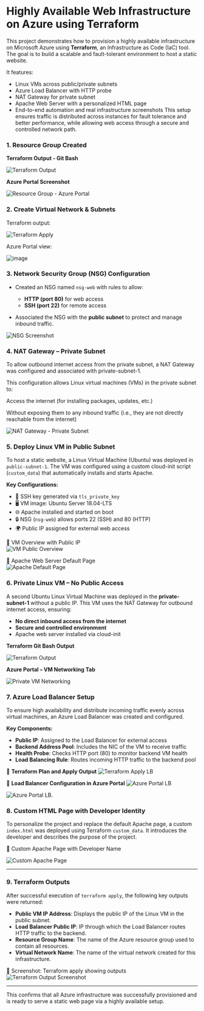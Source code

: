 # Highly Available Web Infrastructure on Azure using Terraform

This project demonstrates how to provision a highly available infrastructure on Microsoft Azure using **Terraform**, an Infrastructure as Code (IaC) tool. The goal is to build a scalable and fault-tolerant environment to host a static website.

It features:
- Linux VMs across public/private subnets
- Azure Load Balancer with HTTP probe
- NAT Gateway for private subnet
- Apache Web Server with a personalized HTML page
- End-to-end automation and real infrastructure screenshots
This setup ensures traffic is distributed across instances for fault tolerance and better performance, while allowing web access through a secure and controlled network path.


### 1. Resource Group Created

**Terraform Output - Git Bash**

![Terraform Output](screenshots/rg-created-gitbash.png)

**Azure Portal Screenshot**

![Resource Group - Azure Portal](screenshots/rg-created-azure-portal.png)

### 2. Create Virtual Network & Subnets

Terraform output:

![Terraform Apply](./screenshots/terraform-vnet-subnet-apply.png)

Azure Portal view:

![image](https://github.com/user-attachments/assets/3abf5736-6259-44a0-be62-48ca181f7c19)

### 3. Network Security Group (NSG) Configuration

- Created an NSG named `nsg-web` with rules to allow:
  - **HTTP (port 80)** for web access
  - **SSH (port 22)** for remote access

- Associated the NSG with the **public subnet** to protect and manage inbound traffic.

![NSG Screenshot](screenshots/nsg-web-rules.png)

### 4. NAT Gateway – Private Subnet
   
To allow outbound internet access from the private subnet, a NAT Gateway was configured and associated with private-subnet-1.

This configuration allows Linux virtual machines (VMs) in the private subnet to:

Access the internet (for installing packages, updates, etc.)

Without exposing them to any inbound traffic (i.e., they are not directly reachable from the internet)

![NAT Gateway - Private Subnet](./screenshots/nat-gateway-private-subnet.png)

### 5. Deploy Linux VM in Public Subnet

To host a static website, a Linux Virtual Machine (Ubuntu) was deployed in `public-subnet-1`. The VM was configured using a custom cloud-init script (`custom_data`) that automatically installs and starts Apache.

**Key Configurations:**
- 🔐 SSH key generated via `tls_private_key`
- 🖥️ VM image: Ubuntu Server 18.04-LTS
- 🌐 Apache installed and started on boot
- 🔒 NSG (`nsg-web`) allows ports 22 (SSH) and 80 (HTTP)
- 🌍 Public IP assigned for external web access

📸 VM Overview with Public IP  
![VM Public Overview](screenshots/vm-public-overview.png)

📸 Apache Web Server Default Page  
![Apache Default Page](screenshots/apache-default-page.png)

### 6. Private Linux VM – No Public Access

A second Ubuntu Linux Virtual Machine was deployed in the **private-subnet-1** without a public IP. This VM uses the NAT Gateway for outbound internet access, ensuring:

- **No direct inbound access from the internet**
- **Secure and controlled environment**
- Apache web server installed via cloud-init

**Terraform Git Bash Output**

![Terraform Output](screenshots/private-vm-created-gitbash.png)

**Azure Portal – VM Networking Tab**

![Private VM Networking](screenshots/private-vm-no-public-ip.png)

### 7. Azure Load Balancer Setup

To ensure high availability and distribute incoming traffic evenly across virtual machines, an Azure Load Balancer was created and configured.

**Key Components:**

- **Public IP**: Assigned to the Load Balancer for external access
- **Backend Address Pool**: Includes the NIC of the VM to receive traffic
- **Health Probe**: Checks HTTP port (80) to monitor backend VM health
- **Load Balancing Rule**: Routes incoming HTTP traffic to the backend pool

📸 **Terraform Plan and Apply Output**
![Terraform Apply LB](screenshots/lb-plan-apply.png)

📸 **Load Balancer Configuration in Azure Portal**
![Azure Portal LB](screenshots/lb-overview.png)

![Azure Portal LB](screenshots/lb-backend-pool.png).

### 8. Custom HTML Page with Developer Identity

To personalize the project and replace the default Apache page, a custom `index.html` was deployed using Terraform `custom_data`. It introduces the developer and describes the purpose of the project.

📸 Custom Apache Page with Developer Name

![Custom Apache Page](screenshots/sapna-custom-page.png)

---

### 9. Terraform Outputs

After successful execution of `terraform apply`, the following key outputs were returned:

- **Public VM IP Address**: Displays the public IP of the Linux VM in the public subnet.
- **Load Balancer Public IP**: IP through which the Load Balancer routes HTTP traffic to the backend.
- **Resource Group Name**: The name of the Azure resource group used to contain all resources.
- **Virtual Network Name**: The name of the virtual network created for this infrastructure.

📸 Screenshot: Terraform apply showing outputs  
![Terraform Output Screenshot](screenshots/terraform-output.png)

---

This confirms that all Azure infrastructure was successfully provisioned and is ready to serve a static web page via a highly available setup.



